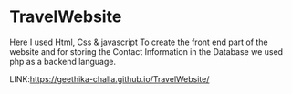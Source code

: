 # TravelWebsite


Here I used Html, Css & javascript To create the front end part of the website and for storing the Contact Information in the Database we used php as a backend language.

LINK:https://geethika-challa.github.io/TravelWebsite/
